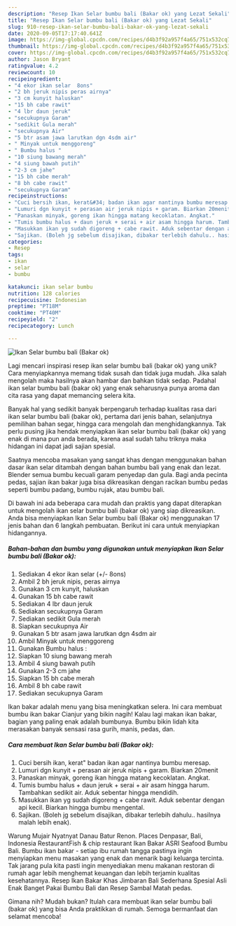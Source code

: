 ```yaml
---
description: "Resep Ikan Selar bumbu bali (Bakar ok) yang Lezat Sekali"
title: "Resep Ikan Selar bumbu bali (Bakar ok) yang Lezat Sekali"
slug: 910-resep-ikan-selar-bumbu-bali-bakar-ok-yang-lezat-sekali
date: 2020-09-05T17:17:40.641Z
image: https://img-global.cpcdn.com/recipes/d4b3f92a957f4a65/751x532cq70/ikan-selar-bumbu-bali-bakar-ok-foto-resep-utama.jpg
thumbnail: https://img-global.cpcdn.com/recipes/d4b3f92a957f4a65/751x532cq70/ikan-selar-bumbu-bali-bakar-ok-foto-resep-utama.jpg
cover: https://img-global.cpcdn.com/recipes/d4b3f92a957f4a65/751x532cq70/ikan-selar-bumbu-bali-bakar-ok-foto-resep-utama.jpg
author: Jason Bryant
ratingvalue: 4.2
reviewcount: 10
recipeingredient:
- "4 ekor ikan selar  8ons"
- "2 bh jeruk nipis peras airnya"
- "3 cm kunyit haluskan"
- "15 bh cabe rawit"
- "4 lbr daun jeruk"
- "secukupnya Garam"
- "sedikit Gula merah"
- "secukupnya Air"
- "5 btr asam jawa larutkan dgn 4sdm air"
- " Minyak untuk menggoreng"
- " Bumbu halus "
- "10 siung bawang merah"
- "4 siung bawah putih"
- "2-3 cm jahe"
- "15 bh cabe merah"
- "8 bh cabe rawit"
- "secukupnya Garam"
recipeinstructions:
- "Cuci bersih ikan, kerat&#34; badan ikan agar nantinya bumbu meresap."
- "Lumuri dgn kunyit + perasan air jeruk nipis + garam. Biarkan 20menit"
- "Panaskan minyak, goreng ikan hingga matang kecoklatan. Angkat."
- "Tumis bumbu halus + daun jeruk + serai + air asam hingga harum. Tambahkan sedikit air. Aduk sebentar hingga mendidih."
- "Masukkan ikan yg sudah digoreng + cabe rawit. Aduk sebentar dengan api kecil. Biarkan hingga bumbu mengental."
- "Sajikan. (Boleh jg sebelum disajikan, dibakar terlebih dahulu.. hasilnya malah lebih enak)."
categories:
- Resep
tags:
- ikan
- selar
- bumbu

katakunci: ikan selar bumbu 
nutrition: 128 calories
recipecuisine: Indonesian
preptime: "PT18M"
cooktime: "PT40M"
recipeyield: "2"
recipecategory: Lunch

---
```



![Ikan Selar bumbu bali (Bakar ok)](https://img-global.cpcdn.com/recipes/d4b3f92a957f4a65/751x532cq70/ikan-selar-bumbu-bali-bakar-ok-foto-resep-utama.jpg)

Lagi mencari inspirasi resep ikan selar bumbu bali (bakar ok) yang unik? Cara menyiapkannya memang tidak susah dan tidak juga mudah. Jika salah mengolah maka hasilnya akan hambar dan bahkan tidak sedap. Padahal ikan selar bumbu bali (bakar ok) yang enak seharusnya punya aroma dan cita rasa yang dapat memancing selera kita.

Banyak hal yang sedikit banyak berpengaruh terhadap kualitas rasa dari ikan selar bumbu bali (bakar ok), pertama dari jenis bahan, selanjutnya pemilihan bahan segar, hingga cara mengolah dan menghidangkannya. Tak perlu pusing jika hendak menyiapkan ikan selar bumbu bali (bakar ok) yang enak di mana pun anda berada, karena asal sudah tahu triknya maka hidangan ini dapat jadi sajian spesial.

Saatnya mencoba masakan yang sangat khas dengan menggunakan bahan dasar ikan selar ditambah dengan bahan bumbu bali yang enak dan lezat. Blender semua bumbu kecuali garam penyedap dan gula. Bagi anda pecinta pedas, sajian ikan bakar juga bisa dikreasikan dengan racikan bumbu pedas seperti bumbu padang, bumbu rujak, atau bumbu bali.


Di bawah ini ada beberapa cara mudah dan praktis yang dapat diterapkan untuk mengolah ikan selar bumbu bali (bakar ok) yang siap dikreasikan. Anda bisa menyiapkan Ikan Selar bumbu bali (Bakar ok) menggunakan 17 jenis bahan dan 6 langkah pembuatan. Berikut ini cara untuk menyiapkan hidangannya.

<!--inarticleads1-->

##### Bahan-bahan dan bumbu yang digunakan untuk menyiapkan Ikan Selar bumbu bali (Bakar ok):

1. Sediakan 4 ekor ikan selar (+/- 8ons)
1. Ambil 2 bh jeruk nipis, peras airnya
1. Gunakan 3 cm kunyit, haluskan
1. Gunakan 15 bh cabe rawit
1. Sediakan 4 lbr daun jeruk
1. Sediakan secukupnya Garam
1. Sediakan sedikit Gula merah
1. Siapkan secukupnya Air
1. Gunakan 5 btr asam jawa larutkan dgn 4sdm air
1. Ambil  Minyak untuk menggoreng
1. Gunakan  Bumbu halus :
1. Siapkan 10 siung bawang merah
1. Ambil 4 siung bawah putih
1. Gunakan 2-3 cm jahe
1. Siapkan 15 bh cabe merah
1. Ambil 8 bh cabe rawit
1. Sediakan secukupnya Garam


Ikan bakar adalah menu yang bisa meningkatkan selera. Ini cara membuat bumbu ikan bakar Cianjur yang bikin nagih! Kalau lagi makan ikan bakar, bagian yang paling enak adalah bumbunya. Bumbu bikin lidah kita merasakan banyak sensasi rasa gurih, manis, pedas, dan. 

<!--inarticleads2-->

##### Cara membuat Ikan Selar bumbu bali (Bakar ok):

1. Cuci bersih ikan, kerat&#34; badan ikan agar nantinya bumbu meresap.
1. Lumuri dgn kunyit + perasan air jeruk nipis + garam. Biarkan 20menit
1. Panaskan minyak, goreng ikan hingga matang kecoklatan. Angkat.
1. Tumis bumbu halus + daun jeruk + serai + air asam hingga harum. Tambahkan sedikit air. Aduk sebentar hingga mendidih.
1. Masukkan ikan yg sudah digoreng + cabe rawit. Aduk sebentar dengan api kecil. Biarkan hingga bumbu mengental.
1. Sajikan. (Boleh jg sebelum disajikan, dibakar terlebih dahulu.. hasilnya malah lebih enak).


Warung Mujair Nyatnyat Danau Batur Renon. Places Denpasar, Bali, Indonesia RestaurantFish &amp; chip restaurant Ikan Bakar ASRI Seafood Bumbu Bali. Bumbu ikan bakar - setiap ibu rumah tangga pastinya ingin menyiapkan menu masakan yang enak dan menarik bagi keluarga tercinta. Tak jarang pula kita pasti ingin menyediakan menu makanan restoran di rumah agar lebih menghemat keuangan dan lebih terjamin kualitas kesehatannya. Resep Ikan Bakar Khas Jimbaran Bali Sederhana Spesial Asli Enak Banget Pakai Bumbu Bali dan Resep Sambal Matah pedas. 

Gimana nih? Mudah bukan? Itulah cara membuat ikan selar bumbu bali (bakar ok) yang bisa Anda praktikkan di rumah. Semoga bermanfaat dan selamat mencoba!
